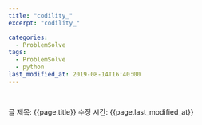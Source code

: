 ```yaml
---
title: "codility_"
excerpt: "codility_"

categories:
  - ProblemSolve
tags:
  - ProblemSolve
  - python
last_modified_at: 2019-08-14T16:40:00
---
```


```python



```

글 제목: {{page.title}}
수정 시간: {{page.last_modified_at}}
